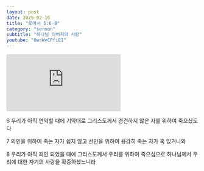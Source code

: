 ```yaml
---
layout: post
date: 2025-02-16
title: "로마서 5:6-8"
category: "sermon"
subtitle: "하나님 아버지의 사랑"
youtube: "0wsWvCPfiEI"
---
```


<div class="youtube margin-large">
    <iframe src="https://www.youtube.com/embed/0wsWvCPfiEI" title="YouTube video player" frameborder="0" allow="accelerometer; autoplay; clipboard-write; encrypted-media; gyroscope; picture-in-picture; web-share" allowfullscreen></iframe>
</div>

6 우리가 아직 연약할 때에 기약대로 그리스도께서 경건하지 않은 자를 위하여 죽으셨도다

7 의인을 위하여 죽는 자가 쉽지 않고 선인을 위하여 용감히 죽는 자가 혹 있거니와

8 우리가 아직 죄인 되었을 때에 그리스도께서 우리를 위하여 죽으심으로 하나님께서 우리에 대한 자기의 사랑을 확증하셨느니라

